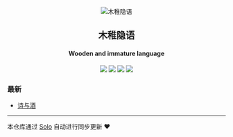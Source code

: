 <p align="center"><img alt="木稚隐语" src="https://static.b3log.org/images/brand/solo-32.png"></p><h2 align="center">
木稚隐语
</h2>

<h4 align="center">Wooden and immature language</h4>
<p align="center"><a title="木稚隐语" target="_blank" href="https://github.com/vipqq/solo-blog"><img src="https://img.shields.io/github/last-commit/vipqq/solo-blog.svg?style=flat-square&color=FF9900"></a>
<a title="GitHub repo size in bytes" target="_blank" href="https://github.com/vipqq/solo-blog"><img src="https://img.shields.io/github/repo-size/vipqq/solo-blog.svg?style=flat-square"></a>
<a title="Solo Version" target="_blank" href="https://github.com/b3log/solo/releases"><img src="https://img.shields.io/badge/solo-3.6.6-f1e05a.svg?style=flat-square&color=blueviolet"></a>
<a title="Hits" target="_blank" href="https://github.com/b3log/hits"><img src="https://hits.b3log.org/vipqq/solo-blog.svg"></a></p>

### 最新

* [诗与酒](http://wbessy.com:8083/solo-v3.6.6/articles/2019/11/14/1573704698913.html)



---

本仓库通过 [Solo](https://github.com/b3log/solo) 自动进行同步更新 ❤️ 
